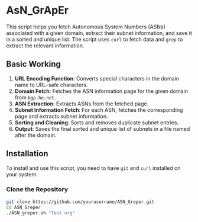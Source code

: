 # AsN_GrApEr

This script helps you fetch Autonomous System Numbers (ASNs) associated with a given domain, extract their subnet information, and save it in a sorted and unique list. The script uses `curl` to fetch data and `grep` to extract the relevant information.

## Basic Working

1. **URL Encoding Function**: Converts special characters in the domain name to URL-safe characters.
2. **Domain Fetch**: Fetches the ASN information page for the given domain from `bgp.he.net`.
3. **ASN Extraction**: Extracts ASNs from the fetched page.
4. **Subnet Information Fetch**: For each ASN, fetches the corresponding page and extracts subnet information.
5. **Sorting and Cleaning**: Sorts and removes duplicate subnet entries.
6. **Output**: Saves the final sorted and unique list of subnets in a file named after the domain.

## Installation

To install and use this script, you need to have `git` and `curl` installed on your system.

### Clone the Repository

```bash
git clone https://github.com/yourusername/ASN_Greper.git
cd ASN_Greper
./ASN_greper.sh "Test org"
```
